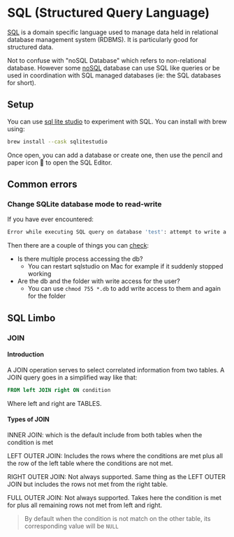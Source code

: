 # SQL (Structured Query Language)

[SQL](https://en.wikipedia.org/wiki/SQL) is a domain specific language used to manage data held in relational database management system (RDBMS).
It is particularly good for structured data.

Not to confuse with "noSQL Database" which refers to non-relational database. However some [noSQL](https://en.wikipedia.org/wiki/NoSQL) database can use SQL like queries or be used in coordination with SQL managed databases (ie: the SQL databases for short).

## Setup

You can use [sql lite studio](https://sqlitestudio.pl/) to experiment with SQL. You can install with brew using:

```bash
brew install --cask sqlitestudio
```

Once open, you can add a database or create one, then use the pencil and paper icon 📝 to open the SQL Editor.

## Common errors

### Change SQLite database mode to read-write

If you have ever encountered:

```bash
Error while executing SQL query on database 'test': attempt to write a readonly database
```

Then there are a couple of things you can [check](https://stackoverflow.com/questions/1518729/change-sqlite-database-mode-to-read-write):

 - Is there multiple process accessing the db? 
 	- You can restart sqlstudio on Mac for example if it suddenly stopped working
 - Are the db and the folder with write access for the user?
 	- You can use `chmod 755 *.db` to add write access to them and again for the folder

## SQL Limbo

### JOIN

#### Introduction

A JOIN operation serves to select correlated information from two tables.
A JOIN query goes in a simplified way like that:

```SQL
FROM left JOIN right ON condition
```

Where left and right are TABLES.

#### Types of JOIN

INNER JOIN: which is the default include from both tables when the condition is met

LEFT OUTER JOIN: Includes the rows where the conditions are met plus all the row of the left table where the conditions are not met. 

RIGHT OUTER JOIN: Not always supported. Same thing as the LEFT OUTER JOIN but includes the rows not met from the right table.

FULL OUTER JOIN:  Not always supported. Takes here the condition is met for plus all remaining rows not met from left and right.

> By default when the condition is not match on the other table, its corresponding value will be `NULL`
